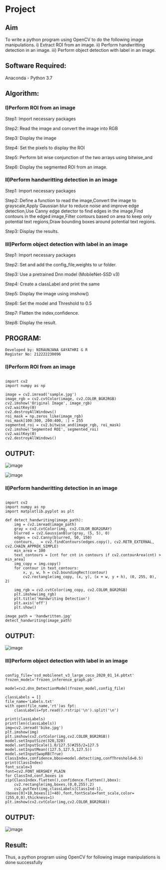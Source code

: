 # Project
## Aim
To write a python program using OpenCV to do the following image manipulations. i) Extract ROI from an image. ii) Perform handwritting detection in an image. iii) Perform object detection with label in an image.

## Software Required:
Anaconda - Python 3.7

## Algorithm:

### I)Perform ROI from an image

Step1:
Import necessary packages

Step2:
Read the image and convert the image into RGB

Step3:
Display the image

Step4:
Set the pixels to display the ROI

Step5:
Perform bit wise conjunction of the two arrays using bitwise_and

Step6:
Display the segmented ROI from an image.

### II)Perform handwritting detection in an image

Step1:
Import necessary packages

Step2:
Define a function to read the image,Convert the image to grayscale,Apply Gaussian blur to reduce noise and improve edge detection,Use Canny edge detector to find edges in the image,Find contours in the edged image,Filter contours based on area to keep only potential text regions,Draw bounding boxes around potential text regions.

Step3:
Display the results.

### III)Perform object detection with label in an image

Step1:
Import necessary packages

Step2:
Set and add the config_file,weights to ur folder.

Step3:
Use a pretrained Dnn model (MobileNet-SSD v3)

Step4:
Create a classLabel and print the same

Step5:
Display the image using imshow()

Step6:
Set the model and Threshold to 0.5

Step7:
Flatten the index,confidence.

Step8:
Display the result.

## PROGRAM:

```
Developed by: NIRAUNJANA GAYATHRI G R
Register No: 212222230096
```

### I)Perform ROI from an image
```

import cv2
import numpy as np

image = cv2.imread('sample.jpg')
image_rgb = cv2.cvtColor(image, cv2.COLOR_BGR2RGB)
cv2.imshow('Original Image', image_rgb)
cv2.waitKey(0)
cv2.destroyAllWindows()
roi_mask = np.zeros_like(image_rgb)
roi_mask[100:300, 200:400, :] = 255  
segmented_roi = cv2.bitwise_and(image_rgb, roi_mask)
cv2.imshow('Segmented ROI', segmented_roi)
cv2.waitKey(0)
cv2.destroyAllWindows()
```

## OUTPUT:

![image](https://github.com/niraunjana/project/assets/119395610/ec63b0b2-67a6-4e8c-9df7-d887d484a8f3)

![image](https://github.com/niraunjana/project/assets/119395610/ee000281-a4f1-451f-a1bf-1b00ad27799f)




### II)Perform handwritting detection in an image
```

import cv2
import numpy as np
import matplotlib.pyplot as plt

def detect_handwriting(image_path):
    img = cv2.imread(image_path)
    gray = cv2.cvtColor(img, cv2.COLOR_BGR2GRAY)
    blurred = cv2.GaussianBlur(gray, (5, 5), 0)
    edges = cv2.Canny(blurred, 50, 150)
    contours, _ = cv2.findContours(edges.copy(), cv2.RETR_EXTERNAL, cv2.CHAIN_APPROX_SIMPLE)
    min_area = 100
    text_contours = [cnt for cnt in contours if cv2.contourArea(cnt) > min_area]
    img_copy = img.copy()
    for contour in text_contours:
        x, y, w, h = cv2.boundingRect(contour)
        cv2.rectangle(img_copy, (x, y), (x + w, y + h), (0, 255, 0), 2)
        
    img_rgb = cv2.cvtColor(img_copy, cv2.COLOR_BGR2RGB)
    plt.imshow(img_rgb)
    plt.title('Handwriting Detection')
    plt.axis('off')
    plt.show()
    
image_path = 'handwritten.jpg'
detect_handwriting(image_path)

```

## OUTPUT:

![image](https://github.com/niraunjana/project/assets/119395610/5b35f762-61ad-4e85-b91e-4432fa728d3d)



### III)Perform object detection with label in an image
```

config_file='ssd_mobilenet_v3_large_coco_2020_01_14.pbtxt'
frozen_model='frozen_inference_graph.pb'

model=cv2.dnn_DetectionModel(frozen_model,config_file)

classLabels = []
file_name='Labels.txt'
with open(file_name,'rt')as fpt:
    classLabels=fpt.read().rstrip('\n').split('\n')

print(classLabels)
print(len(classLabels))
img=cv2.imread('bike.jpg')
plt.imshow(img)
plt.imshow(cv2.cvtColor(img,cv2.COLOR_BGR2RGB))
model.setInputSize(320,320)
model.setInputScale(1.0/127.5)#255/2=127.5
model.setInputMean((127.5,127.5,127.5))
model.setInputSwapRB(True)
ClassIndex,confidence,bbox=model.detect(img,confThreshold=0.5)
print(ClassIndex)
font_scale=3
font=cv2.FONT_HERSHEY_PLAIN
for ClassInd,conf,boxes in zip(ClassIndex.flatten(),confidence.flatten(),bbox):
    cv2.rectangle(img,boxes,(0,0,255),2)
    cv2.putText(img,classLabels[ClassInd-1],(boxes[0]+10,boxes[1]+40),font,fontScale=font_scale,color=(255,0,0),thickness=1)
plt.imshow(cv2.cvtColor(img,cv2.COLOR_BGR2RGB))

```

## OUTPUT:

![image](https://github.com/niraunjana/project/assets/119395610/20452111-ef23-49cb-945a-fb15558c7dba)



## Result:
Thus, a python program using OpenCV for following image manipulations is done successfully
